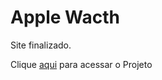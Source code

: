 # Apple Wacth
 Site finalizado.
 <p>Clique <a href="https://joaoburi.github.io/draculas_burguer/" target="_blank" rel="next">aqui</a> para acessar o Projeto</p>
